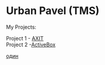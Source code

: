 # Urban Pavel (TMS)
My Projects:

Project 1 - [AXIT](https://browser091.github.io/Project_1_AXIT/index.html "AXIT")   
Project 2 -[ActiveBox](https://browser091.github.io/Project_2_Activebox/index.html "ActiveBox")   


<a href="https://google.ru" target="_blank" title="Гугл">один

